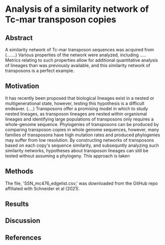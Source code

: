 # Analysis of a similarity network of Tc-mar transposon copies

## Abstract
A similarity network of Tc-mar transposon sequences was acquired from (.......) Various properties of the network were analyzed, including ..... Metrics relating to such properties allow for additional quantitative analysis of lineages than was previously available, and this similarity network of transposons is a perfect example. 

## Motivation
It has recently been proposed that biological lineages exist in a nested or multigenerational state, however, testing this hypothesis is a difficult endeaver. (....) Transposons offer a promising model in which to study nested lineages, as transposon lineages are nested within organismal lineages and identifying large populations of transposons only requires a whole-genome sequence. Phylogenies of transposons can be produced by comparing transposon copies in whole genome sequences, however, many families of transposons have high mutation rates and produced phylogenies may suffer from low resolution. By constructing networks of transposons based on each copy's sequence similarity, and subsequntly analyzing such similarity networks, hypotheses about transposon lineages can still be tested without assuming a phylogeny. This approach is taken 

## Methods 
The file, 'SSN_mc476_edgelist.csv,' was downloaded from the GitHub repo affiliated with Schneider et al (2021). 

## Results

## Discussion 

## References

